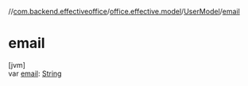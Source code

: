 //[com.backend.effectiveoffice](../../../index.md)/[office.effective.model](../index.md)/[UserModel](index.md)/[email](email.md)

# email

[jvm]\
var [email](email.md): [String](https://kotlinlang.org/api/latest/jvm/stdlib/kotlin/-string/index.html)
